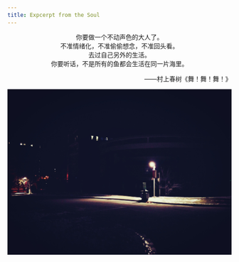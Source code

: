 ```yaml
---
title: Expcerpt from the Soul
---
```

<p align="center">你要做一个不动声色的大人了。<br/>不准情绪化，不准偷偷想念，不准回头看。
<br/>去过自己另外的生活。
<br/>你要听话，不是所有的鱼都会生活在同一片海里。
<br/>
<p>
<p align="right">——村上春树《舞！舞！舞！》</p>
<img src="/image/15112701.jpg" /></p>